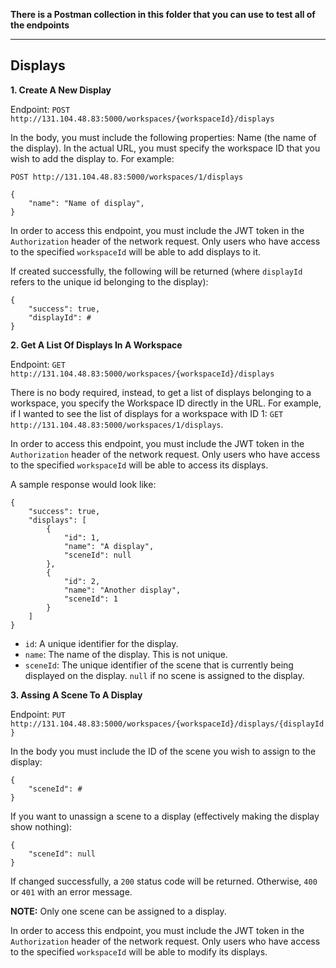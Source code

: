 **There is a Postman collection in this folder that you can use to test all of the endpoints**

--------
Displays
--------

**1. Create A New Display**

Endpoint: `POST http://131.104.48.83:5000/workspaces/{workspaceId}/displays`

In the body, you must include the following properties: Name (the name of the display). In the actual URL, you must specify the workspace ID that you wish to add the display to. For example:

`POST http://131.104.48.83:5000/workspaces/1/displays`

```
{
	"name": "Name of display",
}
```

In order to access this endpoint, you must include the JWT token in the `Authorization` header of the network request. Only users who have access to the specified `workspaceId` will be able to add displays to it.

If created successfully, the following will be returned (where `displayId` refers to the unique id belonging to the display):

```
{
	"success": true,
	"displayId": #
}
```
**2. Get A List Of Displays In A Workspace**

Endpoint: `GET http://131.104.48.83:5000/workspaces/{workspaceId}/displays`

There is no body required, instead, to get a list of displays belonging to a workspace, you specify the Workspace ID directly in the URL. For example, if I wanted to see the list of displays for a workspace with ID 1: `GET http://131.104.48.83:5000/workspaces/1/displays`.

In order to access this endpoint, you must include the JWT token in the `Authorization` header of the network request. Only users who have access to the specified `workspaceId` will be able to access its displays.

A sample response would look like:

```
{
    "success": true,
    "displays": [
        {
            "id": 1,
            "name": "A display",
            "sceneId": null
        },
        {
            "id": 2,
            "name": "Another display",
            "sceneId": 1
        }
    ]
}
```

* `id`: A unique identifier for the display.
* `name`: The name of the display. This is not unique.
* `sceneId`: The unique identifier of the scene that is currently being displayed on the display. `null` if no scene is assigned to the display.

**3. Assing A Scene To A Display**

Endpoint: `PUT http://131.104.48.83:5000/workspaces/{workspaceId}/displays/{displayId}`

In the body you must include the ID of the scene you wish to assign to the display:

```
{
    "sceneId": #
}
```

If you want to unassign a scene to a display (effectively making the display show nothing):

```
{
    "sceneId": null
}
```

If changed successfully, a `200` status code will be returned. Otherwise, `400` or `401` with an error message.

**NOTE:** Only one scene can be assigned to a display.

In order to access this endpoint, you must include the JWT token in the `Authorization` header of the network request. Only users who have access to the specified `workspaceId` will be able to modify its displays.